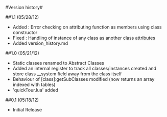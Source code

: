 #Version history#

##1.1 (05/28/12)
* Added : Error checking on attributing function as members using class constructor
* Fixed : Handling of instance of any class as another class attributes
* Added version_history.md

##1.0 (05/21/12)
* Static classes renamed to Abstract Classes
* Added an internal register to track all classes/instances created and store class __system field away from the class itself
* Behaviour of [class]:getSubClasses modified (now returns an array indexed with tables)
* 'quickTour.lua' added

##0.1 (05/18/12)
* Initial Release
			
